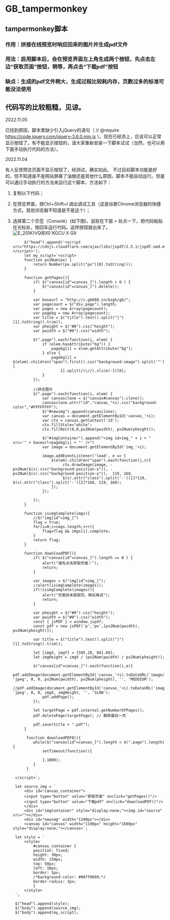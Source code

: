 # GB_tampermonkey
## tampermonkey脚本

### 作用：拼接在线预览时响应回来的图片并生成pdf文件
### 用法：启用脚本后，会在预览界面左上角生成两个按钮，先点击左边“获取页面”按钮，稍等，再点击“下载pdf”按钮
### 缺点：生成的pdf文件稍大，生成过程比较耗内存，页数过多的标准可能没法使用

## 代码写的比较粗糙，见谅。


2022.11.05

已找到原因，脚本里缺少引入jQuery的语句（ // @require https://code.jquery.com/jquery-3.6.0.min.js ）。现在已经添上，应该可以正常显示按钮了。有不能显示按钮的，请大家重新安装一下脚本试试（当然，也可以用下面手动执行代码的方法）。


2022.11.04

有人反馈预览页面不显示按钮了，经测试，确实如此。
不过目前脚本功能是好的，但不知道是不是网站屏蔽了油猴还是其他什么原因，脚本不能自动运行。但是可以通过手动执行的方法来运行这个脚本，方法如下：

1. 复制以下代码；
2. 在预览界面，按Ctrl+Shift+I 调出调试工具（这是谷歌Chrome浏览器的快捷方式，其他浏览器不知道是不是这个）；
3. 选择第二个页签（Console）(如下图)，鼠标在下面 > 处点一下，把代码粘贴在光标处，按回车运行代码。这样按钮就出来了。
![E_20)K}VQIBX0`KGCU X G9](https://user-images.githubusercontent.com/12667799/199972675-038243b5-5677-40d7-a39c-df312eb68cba.png)

            $("head").append('<script src="https://cdnjs.cloudflare.com/ajax/libs/jspdf/2.5.1/jspdf.umd.min.js"></script>');
            let my_script=`<script>
            function px2Num(px) {
                return Number(px.split("px")[0].toString());
            }

            function getPages(){
                if( $("canvas[id^=canvas_]").length > 0 ) {
                    $("canvas[id^=canvas_]").delete();
                }

                var baseurl = "http://c.gb688.cn/bzgk/gb/";
                var pagecount = $("div.page").length;
                var pages = new Array(pagecount);
                var pagebg = new Array(pagecount);
                var title = $("title").text().split("|")[1].toString().trim();
                var pheight = $("#0").css("height");
                var pwidth = $("#0").css("width");

                $(".page").each(function(i, elem) {
                    if (elem.hasAttribute("bg")) {
                        pagebg[i] = elem.getAttribute("bg");
                    } else {
                        pagebg[i] = $(elem).children("span").first().css("background-image").split('"')[
                            1].split(/\\//).slice(-1)[0];
                    }
                });

                //拼合图片
                $(".page").each(function(i, elem) {
                    var canvasclone = $("canvas#canvas").clone();
                    canvasclone.attr("id","canvas_"+i).css("background-color","#FFFFFFFF");
                    $("#newimg").append(canvasclone);
                    var canvas = document.getElementById('canvas_'+i);
                    var ctx = canvas.getContext('2d');
                    ctx.fillStyle="white";
                    ctx.fillRect(0,0,px2Num(pwidth), px2Num(pheight));

                    $("#imgContainer").append("<img id=img_" + i + " src='" + baseurl+pagebg[i] + "' />")
                    var image = document.getElementById('img_'+i);

                    image.addEventListener('load', e => {
                        $(elem).children("span").each(function(j,s){
                             ctx.drawImage(image, -px2Num($(s).css("background-position-x")), -px2Num($(s).css("background-position-y")),  119, 168,
                             $(s).attr("class").split('-')[1]*119, $(s).attr("class").split('-')[2]*168, 119, 168);
                        });
                    });

                });
            }

            function isimgComplete(imgs){
                //$("img[id^=img_]")
                flag = true;
                for(i=0;i<imgs.length;i++){
                    flag=flag && imgs[i].complete;
                }
                return flag;
            }

            function downloadPDF(){
                if( $("canvas[id^=canvas_]").length == 0 ) {
                    alert("请先点击获取页面！");
                    return;
                }

                var images = $("img[id^=img_]");
                //alert(isimgComplete(images));
                if(!isimgComplete(images)){
                    alert("页面尚未提取完，稍后再试");
                    return;
                }

                var pheight = $("#0").css("height");
                var pwidth = $("#0").css("width");
                const { jsPDF } = window.jspdf;
                const pdf = new jsPDF('p','px',[px2Num(pwidth), px2Num(pheight)]);

                var title = $("title").text().split("|")[1].toString().trim();

                let [imgX, imgY] = [595.28, 841.89];
                let imgHeight = imgX / (px2Num(pwidth) / px2Num(pheight));

                $("canvas[id^=canvas_]").each(function(i,e){
                    pdf.addImage(document.getElementById('canvas_'+i).toDataURL('image/jpeg'), 'jpeg', 0, 0, px2Num(pwidth), px2Num(pheight), '', 'MEDDIUM');
                    //pdf.addImage(document.getElementById('canvas_'+i).toDataURL('image/png'), 'jpeg', 0, 0, imgX, imgHeight, '', 'SLOW');
                    pdf.addPage();
                });

                let targetPage = pdf.internal.getNumberOfPages();
                pdf.deletePage(targetPage); // 删除最后一页

                pdf.save(title + ".pdf");
            }

             function downloadPDF0(){
                while($("canvas[id^=canvas_]").length < $(".page").length){
                    setTimeout(function(){

                    },1000);
                }
             }

        </script>`;

        let source_img = `
            <div id="canvas_container">
            <input type="button" value="获取页面" onclick="getPages()"/>
            <input type="button" value="下载pdf" onclick="downloadPDF()"/>
            </div>
            <div id="imgContainer" style="display:none;"><img id="source" src=""></div>
            <div id="newimg" width="1190px"></div>
            <canvas id="canvas" width="1190px" height="1680px" style="display:none;"></canvas>`;

        let style = `
            <style>
                #canvas_container {
                position: fixed;
                height: 30px;
                width: 150px;
                top: 50px;
                left: 10px;
                border: 1px;
                /*background-color: #00ff0099;*/
                border-radius: 3px;
                }
            </style>
        `;

        $("head").append(style);
        $("body").append(source_img);
        $("body").append(my_script);
